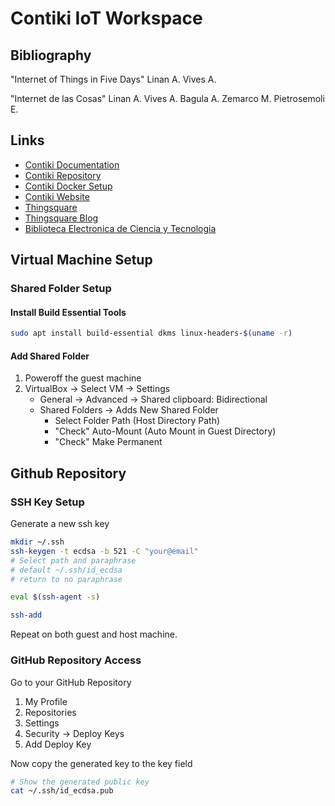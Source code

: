 # Contiki IoT Workspace

## Bibliography 

"Internet of Things in Five Days" Linan A. Vives A.

"Internet de las Cosas" Linan A. Vives A. Bagula A. Zemarco M. Pietrosemoli E.

## Links

- <a href="https://github.com/contiki-ng/contiki-ng/wiki">Contiki Documentation</a>
- <a href="https://github.com/contiki-os/contiki">Contiki Repository</a>
- <a href="https://github.com/contiki-ng/contiki-ng/wiki/Docker">Contiki Docker Setup</a>
- <a href="http://www.contiki-os.org/">Contiki Website</a>
- <a href="https://www.thingsquare.com/blog/articles/iot-for-beginners/">Thingsquare</a>
- <a href="https://www.thingsquare.com/blog/">Thingsquare Blog</a>
- <a href="https://biblioteca.mincyt.gob.ar/">Biblioteca Electronica de Ciencia y Tecnologia</a>

## Virtual Machine Setup

### Shared Folder Setup

#### Install Build Essential Tools 

```sh
sudo apt install build-essential dkms linux-headers-$(uname -r)
```

#### Add Shared Folder 

1. Poweroff the guest machine
2. VirtualBox -> Select VM -> Settings
    - General -> Advanced -> Shared clipboard: Bidirectional
    - Shared Folders -> Adds New Shared Folder
        - Select Folder Path (Host Directory Path)
        - "Check" Auto-Mount (Auto Mount in Guest Directory)
        - "Check" Make Permanent

## Github Repository

### SSH Key Setup

Generate a new ssh key

```sh
mkdir ~/.ssh
ssh-keygen -t ecdsa -b 521 -C "your@email"
# Select path and paraphrase
# default ~/.ssh/id_ecdsa
# return to no paraphrase

eval $(ssh-agent -s)

ssh-add
```

Repeat on both guest and host machine.

### GitHub Repository Access

Go to your GitHub Repository

1. My Profile
2. Repositories
3. Settings
4. Security -> Deploy Keys
5. Add Deploy Key

Now copy the generated key to the key field

```sh
# Show the generated public key
cat ~/.ssh/id_ecdsa.pub
```
